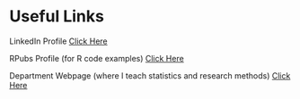 # Useful Links

LinkedIn Profile [Click Here](www.linkedin.com/in/samashcroft)

RPubs Profile (for R code examples) [Click Here](http://rpubs.com/Ashcroft)

Department Webpage (where I teach statistics and research methods) [Click Here](https://www1.chester.ac.uk/departments/psychology/staff/sam-ashcroft)
